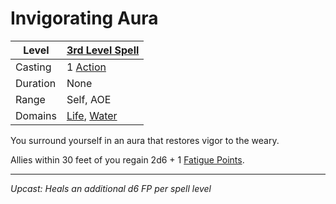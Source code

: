 # Invigorating Aura

| Level    | [3rd Level Spell](../../../Spell%20Level.md)                                         |
| -------- | ------------------------------------------------------------------------------------ |
| Casting  | 1 [Action](../../../../Game%20Procedures/Action.md)                                  |
| Duration | None                                                                                 |
| Range    | Self, AOE                                                                            |
| Domains  | [Life](../../../Spell%20Domains/Life.md), [Water](../../../Spell%20Domains/Water.md) |

You surround yourself in an aura that restores vigor to the weary.

Allies within 30 feet of you regain 2d6 + 1 [Fatigue Points](../../../../Player%20Characters/Derived%20Statistics/Fatigue%20Points.md).

---
*Upcast: Heals an additional d6 FP per spell level*